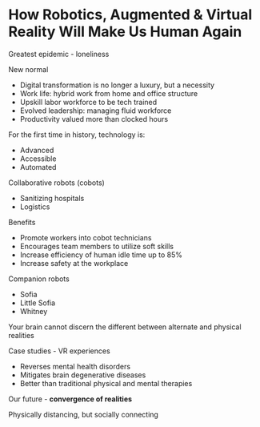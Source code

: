 # How Robotics, Augmented & Virtual Reality Will Make Us Human Again

Greatest epidemic - loneliness

New normal
- Digital transformation is no longer a luxury, but a necessity
- Work life: hybrid work from home and office structure
- Upskill labor workforce to be tech trained
- Evolved leadership: managing fluid workforce
- Productivity valued more than clocked hours

For the first time in history, technology is:
- Advanced
- Accessible
- Automated

Collaborative robots (cobots)
- Sanitizing hospitals
- Logistics

Benefits
- Promote workers into cobot technicians
- Encourages team members to utilize soft skills
- Increase efficiency of human idle time up to 85%
- Increase safety at the workplace

Companion robots
- Sofia
- Little Sofia
- Whitney

Your brain cannot discern the different between alternate and physical realities

Case studies - VR experiences
- Reverses mental health disorders
- Mitigates brain degenerative diseases
- Better than traditional physical and mental therapies

Our future - **convergence of realities**

Physically distancing, but socially connecting
